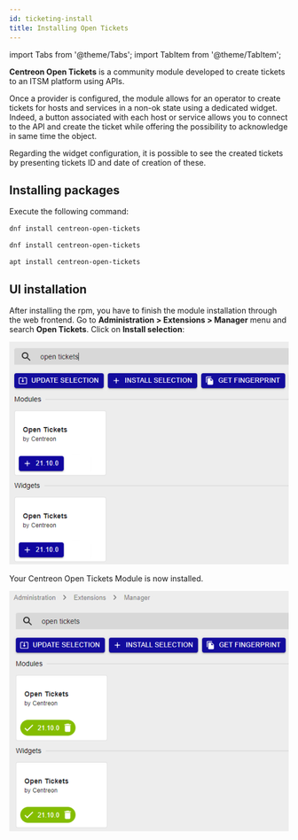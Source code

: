 ```yaml
---
id: ticketing-install
title: Installing Open Tickets
---
```


import Tabs from '@theme/Tabs';
import TabItem from '@theme/TabItem';

**Centreon Open Tickets** is a community module developed to create
tickets to an ITSM platform using APIs.

Once a provider is configured, the module allows for an operator to
create tickets for hosts and services in a non-ok state using a
dedicated widget. Indeed, a button associated with each host or service
allows you to connect to the API and create the ticket while offering
the possibility to acknowledge in same time the object.

Regarding the widget configuration, it is possible to see the created
tickets by presenting tickets ID and date of creation of these.

## Installing packages

Execute the following command:

<Tabs groupId="sync">
<TabItem value="Alma / RHEL / Oracle Linux 8" label="Alma / RHEL / Oracle Linux 8">

``` shell
dnf install centreon-open-tickets
```

</TabItem>
<TabItem value="Alma / RHEL / Oracle Linux 9" label="Alma / RHEL / Oracle Linux 9">

``` shell
dnf install centreon-open-tickets
```

</TabItem>
<TabItem value="Debian 11" label="Debian 11">

``` shell
apt install centreon-open-tickets
```

</TabItem>
</Tabs>

## UI installation

After installing the rpm, you have to finish the module installation
through the web frontend. Go to **Administration > Extensions > Manager**
menu and search **Open Tickets**. Click on **Install selection**:

![image](../assets/alerts/open_tickets_install_01.png)

Your Centreon Open Tickets Module is now installed.

![image](../assets/alerts/open_tickets_install_02.png)